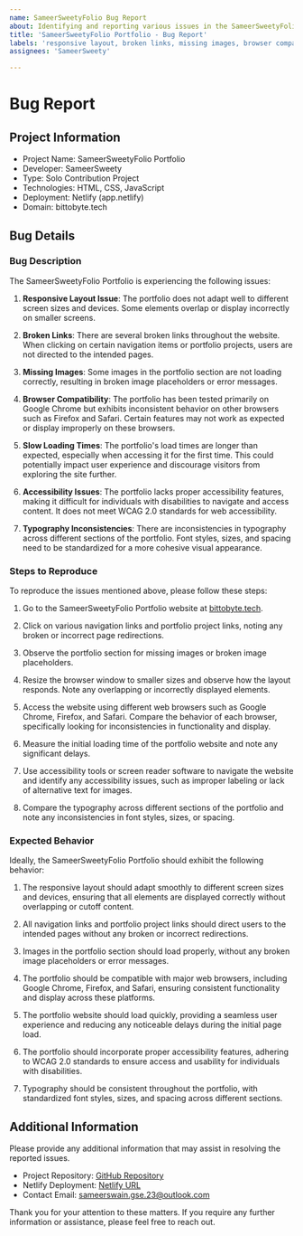 ```yaml
---
name: SameerSweetyFolio Bug Report
about: Identifying and reporting various issues in the SameerSweetyFolio portfolio, including responsive layout problems, broken links, missing images, browser compatibility issues, slow loading times, accessibility concerns, and typography inconsistencies.
title: 'SameerSweetyFolio Portfolio - Bug Report'
labels: 'responsive layout, broken links, missing images, browser compatibility, slow loading times, accessibility issues, typography inconsistencies.'
assignees: 'SameerSweety'

---
```


# Bug Report

## Project Information
- Project Name: SameerSweetyFolio Portfolio
- Developer: SameerSweety
- Type: Solo Contribution Project
- Technologies: HTML, CSS, JavaScript
- Deployment: Netlify (app.netlify)
- Domain: bittobyte.tech

## Bug Details

### Bug Description
The SameerSweetyFolio Portfolio is experiencing the following issues:

1. **Responsive Layout Issue**: The portfolio does not adapt well to different screen sizes and devices. Some elements overlap or display incorrectly on smaller screens.

2. **Broken Links**: There are several broken links throughout the website. When clicking on certain navigation items or portfolio projects, users are not directed to the intended pages.

3. **Missing Images**: Some images in the portfolio section are not loading correctly, resulting in broken image placeholders or error messages.

4. **Browser Compatibility**: The portfolio has been tested primarily on Google Chrome but exhibits inconsistent behavior on other browsers such as Firefox and Safari. Certain features may not work as expected or display improperly on these browsers.

5. **Slow Loading Times**: The portfolio's load times are longer than expected, especially when accessing it for the first time. This could potentially impact user experience and discourage visitors from exploring the site further.

6. **Accessibility Issues**: The portfolio lacks proper accessibility features, making it difficult for individuals with disabilities to navigate and access content. It does not meet WCAG 2.0 standards for web accessibility.

7. **Typography Inconsistencies**: There are inconsistencies in typography across different sections of the portfolio. Font styles, sizes, and spacing need to be standardized for a more cohesive visual appearance.

### Steps to Reproduce
To reproduce the issues mentioned above, please follow these steps:

1. Go to the SameerSweetyFolio Portfolio website at [bittobyte.tech](https://bittobyte.tech).

2. Click on various navigation links and portfolio project links, noting any broken or incorrect page redirections.

3. Observe the portfolio section for missing images or broken image placeholders.

4. Resize the browser window to smaller sizes and observe how the layout responds. Note any overlapping or incorrectly displayed elements.

5. Access the website using different web browsers such as Google Chrome, Firefox, and Safari. Compare the behavior of each browser, specifically looking for inconsistencies in functionality and display.

6. Measure the initial loading time of the portfolio website and note any significant delays.

7. Use accessibility tools or screen reader software to navigate the website and identify any accessibility issues, such as improper labeling or lack of alternative text for images.

8. Compare the typography across different sections of the portfolio and note any inconsistencies in font styles, sizes, or spacing.

### Expected Behavior
Ideally, the SameerSweetyFolio Portfolio should exhibit the following behavior:

1. The responsive layout should adapt smoothly to different screen sizes and devices, ensuring that all elements are displayed correctly without overlapping or cutoff content.

2. All navigation links and portfolio project links should direct users to the intended pages without any broken or incorrect redirections.

3. Images in the portfolio section should load properly, without any broken image placeholders or error messages.

4. The portfolio should be compatible with major web browsers, including Google Chrome, Firefox, and Safari, ensuring consistent functionality and display across these platforms.

5. The portfolio website should load quickly, providing a seamless user experience and reducing any noticeable delays during the initial page load.

6. The portfolio should incorporate proper accessibility features, adhering to WCAG 2.0 standards to ensure access and usability for individuals with disabilities.

7. Typography should be consistent throughout the portfolio, with standardized font styles, sizes, and spacing across different sections.

## Additional Information
Please provide any additional information that may assist in resolving the reported issues.

- Project Repository: [GitHub Repository](https://github.com/sdeSameerSweety/SameerSweetyFolio)
- Netlify Deployment: [Netlify URL](https://sameersweetyfolio.netlify.app/)
- Contact Email: sameerswain.gse.23@outlook.com

Thank you for your attention to these matters. If you require any further information or assistance, please feel free to reach out.
